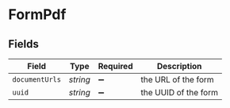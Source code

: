 # FormPdf


## Fields

| Field                | Type                 | Required             | Description          |
| -------------------- | -------------------- | -------------------- | -------------------- |
| `documentUrls`       | *string*             | :heavy_minus_sign:   | the URL of the form  |
| `uuid`               | *string*             | :heavy_minus_sign:   | the UUID of the form |